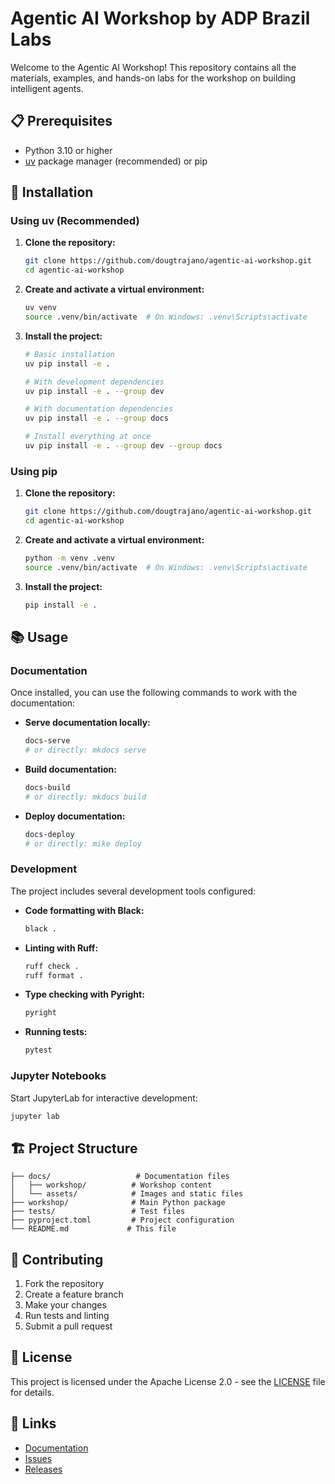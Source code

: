 # Agentic AI Workshop by ADP Brazil Labs

Welcome to the Agentic AI Workshop! This repository contains all the materials, examples, and hands-on labs for the workshop on building intelligent agents.

## 📋 Prerequisites

- Python 3.10 or higher
- [uv](https://docs.astral.sh/uv/) package manager (recommended) or pip

## 🚀 Installation

### Using uv (Recommended)

1. **Clone the repository:**

   ```bash
   git clone https://github.com/dougtrajano/agentic-ai-workshop.git
   cd agentic-ai-workshop
   ```

2. **Create and activate a virtual environment:**

   ```bash
   uv venv
   source .venv/bin/activate  # On Windows: .venv\Scripts\activate
   ```

3. **Install the project:**

   ```bash
   # Basic installation
   uv pip install -e .
   
   # With development dependencies
   uv pip install -e . --group dev
   
   # With documentation dependencies
   uv pip install -e . --group docs
   
   # Install everything at once
   uv pip install -e . --group dev --group docs
   ```

### Using pip

1. **Clone the repository:**

   ```bash
   git clone https://github.com/dougtrajano/agentic-ai-workshop.git
   cd agentic-ai-workshop
   ```

2. **Create and activate a virtual environment:**

   ```bash
   python -m venv .venv
   source .venv/bin/activate  # On Windows: .venv\Scripts\activate
   ```

3. **Install the project:**

   ```bash
   pip install -e .
   ```

## 📚 Usage

### Documentation

Once installed, you can use the following commands to work with the documentation:

- **Serve documentation locally:**

  ```bash
  docs-serve
  # or directly: mkdocs serve
  ```

- **Build documentation:**

  ```bash
  docs-build
  # or directly: mkdocs build
  ```

- **Deploy documentation:**

  ```bash
  docs-deploy
  # or directly: mike deploy
  ```

### Development

The project includes several development tools configured:

- **Code formatting with Black:**

  ```bash
  black .
  ```

- **Linting with Ruff:**

  ```bash
  ruff check .
  ruff format .
  ```

- **Type checking with Pyright:**

  ```bash
  pyright
  ```

- **Running tests:**

  ```bash
  pytest
  ```

### Jupyter Notebooks

Start JupyterLab for interactive development:

```bash
jupyter lab
```

## 🏗️ Project Structure

```text
├── docs/                   # Documentation files
│   ├── workshop/          # Workshop content
│   └── assets/            # Images and static files
├── workshop/              # Main Python package
├── tests/                 # Test files
├── pyproject.toml         # Project configuration
└── README.md             # This file
```

## 🤝 Contributing

1. Fork the repository
2. Create a feature branch
3. Make your changes
4. Run tests and linting
5. Submit a pull request

## 📄 License

This project is licensed under the Apache License 2.0 - see the [LICENSE](LICENSE) file for details.

## 🔗 Links

- [Documentation](https://dougtrajano.github.io/agentic-ai-workshop/)
- [Issues](https://github.com/dougtrajano/agentic-ai-workshop/issues)
- [Releases](https://github.com/DougTrajano/agentic-ai-workshop/releases)
